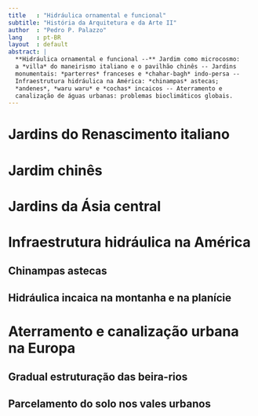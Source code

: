 ```yaml
---
title   : "Hidráulica ornamental e funcional"
subtitle: "História da Arquitetura e da Arte II"
author  : "Pedro P. Palazzo"
lang    : pt-BR
layout  : default
abstract: |
  **Hidráulica ornamental e funcional --** Jardim como microcosmo:
  a *villa* do maneirismo italiano e o pavilhão chinês -- Jardins
  monumentais: *parterres* franceses e *chahar-bagh* indo-persa --
  Infraestrutura hidráulica na América: *chinampas* astecas;
  *andenes*, *waru waru* e *cochas* incaicos -- Aterramento e
  canalização de águas urbanas: problemas bioclimáticos globais.
---
```


# Jardins do Renascimento italiano #

# Jardim chinês #

# Jardins da Ásia central #

# Infraestrutura hidráulica na América #

## Chinampas astecas ##

## Hidráulica incaica na montanha e na planície ##


# Aterramento e canalização urbana na Europa #

## Gradual estruturação das beira-rios ##

## Parcelamento do solo nos vales urbanos ##
